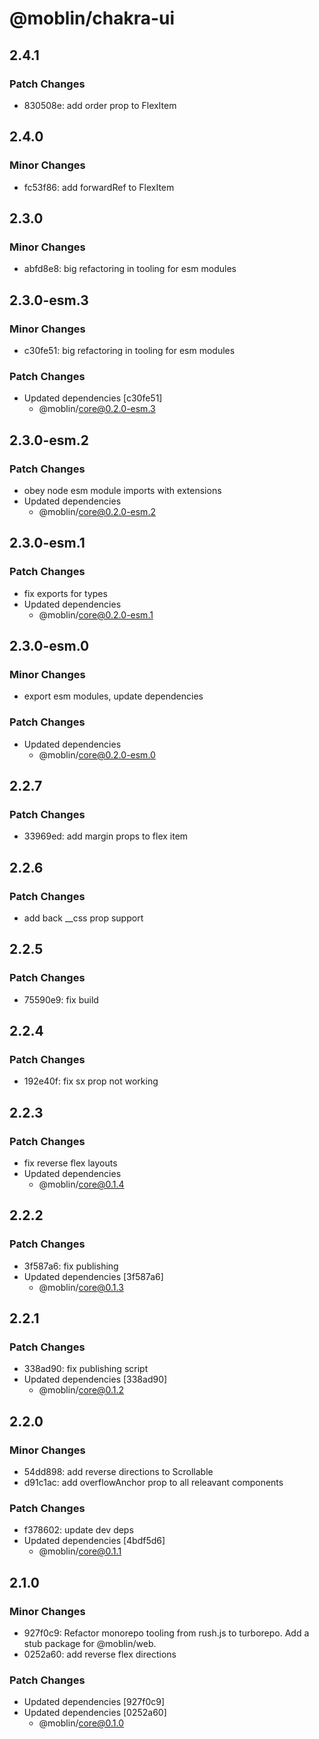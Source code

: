 # @moblin/chakra-ui

## 2.4.1

### Patch Changes

- 830508e: add order prop to FlexItem

## 2.4.0

### Minor Changes

- fc53f86: add forwardRef to FlexItem

## 2.3.0

### Minor Changes

- abfd8e8: big refactoring in tooling for esm modules

## 2.3.0-esm.3

### Minor Changes

- c30fe51: big refactoring in tooling for esm modules

### Patch Changes

- Updated dependencies [c30fe51]
  - @moblin/core@0.2.0-esm.3

## 2.3.0-esm.2

### Patch Changes

- obey node esm module imports with extensions
- Updated dependencies
  - @moblin/core@0.2.0-esm.2

## 2.3.0-esm.1

### Patch Changes

- fix exports for types
- Updated dependencies
  - @moblin/core@0.2.0-esm.1

## 2.3.0-esm.0

### Minor Changes

- export esm modules, update dependencies

### Patch Changes

- Updated dependencies
  - @moblin/core@0.2.0-esm.0

## 2.2.7

### Patch Changes

- 33969ed: add margin props to flex item

## 2.2.6

### Patch Changes

- add back \_\_css prop support

## 2.2.5

### Patch Changes

- 75590e9: fix build

## 2.2.4

### Patch Changes

- 192e40f: fix sx prop not working

## 2.2.3

### Patch Changes

- fix reverse flex layouts
- Updated dependencies
  - @moblin/core@0.1.4

## 2.2.2

### Patch Changes

- 3f587a6: fix publishing
- Updated dependencies [3f587a6]
  - @moblin/core@0.1.3

## 2.2.1

### Patch Changes

- 338ad90: fix publishing script
- Updated dependencies [338ad90]
  - @moblin/core@0.1.2

## 2.2.0

### Minor Changes

- 54dd898: add reverse directions to Scrollable
- d91c1ac: add overflowAnchor prop to all releavant components

### Patch Changes

- f378602: update dev deps
- Updated dependencies [4bdf5d6]
  - @moblin/core@0.1.1

## 2.1.0

### Minor Changes

- 927f0c9: Refactor monorepo tooling from rush.js to turborepo. Add a stub package for @moblin/web.
- 0252a60: add reverse flex directions

### Patch Changes

- Updated dependencies [927f0c9]
- Updated dependencies [0252a60]
  - @moblin/core@0.1.0
